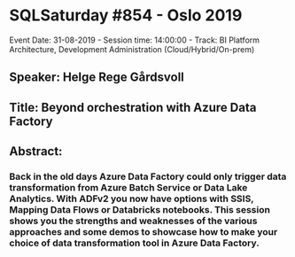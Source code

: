 # SQLSaturday #854 - Oslo 2019
Event Date: 31-08-2019 - Session time: 14:00:00 - Track: BI Platform Architecture, Development  Administration (Cloud/Hybrid/On-prem)
## Speaker: Helge Rege Gårdsvoll
## Title: Beyond orchestration with Azure Data Factory
## Abstract:
### Back in the old days Azure Data Factory could only trigger data transformation from Azure Batch Service or Data Lake Analytics. With ADFv2 you now have options with SSIS, Mapping Data Flows or Databricks notebooks. This session shows you the strengths and weaknesses of the various approaches and some demos to showcase how to make your choice of data transformation tool in Azure Data Factory.

